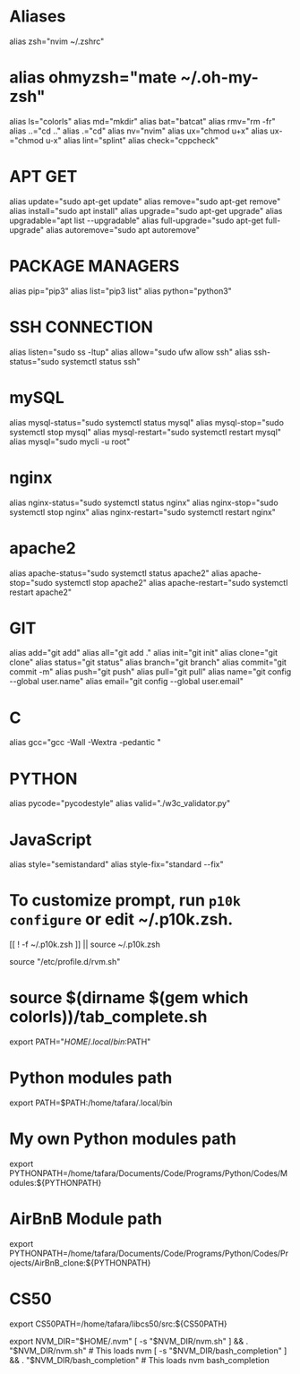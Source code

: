 # Aliases
alias zsh="nvim ~/.zshrc"
# alias ohmyzsh="mate ~/.oh-my-zsh"
alias ls="colorls"
alias md="mkdir"
alias bat="batcat"
alias rmv="rm -fr"
alias ..="cd .."
alias .="cd"
alias nv="nvim"
alias ux="chmod u+x"
alias ux-="chmod u-x"
alias lint="splint"
alias check="cppcheck"

# APT GET
alias update="sudo apt-get update"
alias remove="sudo apt-get remove"
alias install="sudo apt install"
alias upgrade="sudo apt-get upgrade"
alias upgradable="apt list --upgradable"
alias full-upgrade="sudo apt-get full-upgrade"
alias autoremove="sudo apt autoremove"

# PACKAGE MANAGERS
alias pip="pip3"
alias list="pip3 list"
alias python="python3"

# SSH CONNECTION  
alias listen="sudo ss -ltup"
alias allow="sudo ufw allow ssh"
alias ssh-status="sudo systemctl status ssh"

# mySQL
alias mysql-status="sudo systemctl status mysql"
alias mysql-stop="sudo systemctl stop mysql"
alias mysql-restart="sudo systemctl restart mysql"
alias mysql="sudo mycli -u root"

# nginx
alias nginx-status="sudo systemctl status nginx"
alias nginx-stop="sudo systemctl stop nginx"
alias nginx-restart="sudo systemctl restart nginx"

# apache2
alias apache-status="sudo systemctl status apache2"
alias apache-stop="sudo systemctl stop apache2"
alias apache-restart="sudo systemctl restart apache2"


# GIT
alias add="git add"
alias all="git add ."
alias init="git init"
alias clone="git clone"
alias status="git status"
alias branch="git branch"
alias commit="git commit -m"
alias push="git push"
alias pull="git pull"
alias name="git config --global user.name"
alias email="git config --global user.email"

# C
alias gcc="gcc -Wall -Wextra -pedantic "

# PYTHON
alias pycode="pycodestyle"
alias valid="./w3c_validator.py"

# JavaScript
alias style="semistandard"
alias style-fix="standard --fix"

# To customize prompt, run `p10k configure` or edit ~/.p10k.zsh.
[[ ! -f ~/.p10k.zsh ]] || source ~/.p10k.zsh

source "/etc/profile.d/rvm.sh"

# source $(dirname $(gem which colorls))/tab_complete.sh

export PATH="$HOME/.local/bin:$PATH"

# Python modules path
export PATH=$PATH:/home/tafara/.local/bin

# My own Python modules path
export PYTHONPATH=/home/tafara/Documents/Code/Programs/Python/Codes/Modules:${PYTHONPATH}

# AirBnB Module path
export PYTHONPATH=/home/tafara/Documents/Code/Programs/Python/Codes/Projects/AirBnB_clone:${PYTHONPATH}

# CS50
export CS50PATH=/home/tafara/libcs50/src:${CS50PATH}

export NVM_DIR="$HOME/.nvm"
[ -s "$NVM_DIR/nvm.sh" ] && \. "$NVM_DIR/nvm.sh"  # This loads nvm
[ -s "$NVM_DIR/bash_completion" ] && \. "$NVM_DIR/bash_completion"  # This loads nvm bash_completion
